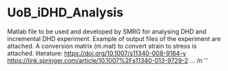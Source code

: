 # UoB_iDHD_Analysis
Matlab file to be used and developed by SMRG for analysing DHD and incremental DHD experiment. 
Example of output files of the experiment are attached. 
A conversion matrix (m.mat) to convert strain to stress is attached.
literature: https://doi.org/10.1007/s11340-008-9164-y
            https://link.springer.com/article/10.1007%2Fs11340-013-9729-2
            ...
/n ''

